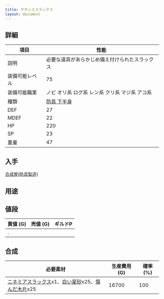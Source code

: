 ```yaml
---
title: ゲネシススラックス
layout: document
---
```

## 詳細

|項目|性能|
|---|---|
|説明|必要な道具があらかじめ備え付けられたスラックス|
|装備可能レベル|75|
|装備可能職業|ノビ オリ系 ログ系 レン系 クリ系 マジ系 アコ系|
|種類|[防具 下半身](防具(下半身))|
|DEF|27|
|MDEF|22|
|HP|220|
|SP|23|
|重量|47|

## 入手

[合成屋(防具製造)](合成屋(防具製造))

## 用途


## 値段

|買値 (G)|売値 (G)|ギルドP|
|---|---|---|
|.|||

## 合成

|必要素材|生産費用 (G)|確率 (%)|
|---|---|---|
|[ニネミアスラックス](ニネミアスラックス)x1、[白い星砂](白い星砂)x25、[傷んだ木片](傷んだ木片)x25|16700|100|

